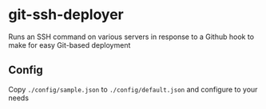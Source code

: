 # git-ssh-deployer

Runs an SSH command on various servers in response to a Github hook to make for easy Git-based deployment

## Config

Copy `./config/sample.json` to `./config/default.json` and configure to your needs